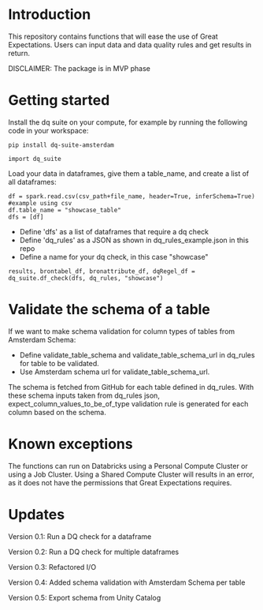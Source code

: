 # Introduction 
This repository contains functions that will ease the use of Great Expectations. Users can input data and data quality rules and get results in return.

DISCLAIMER: The package is in MVP phase


# Getting started
Install the dq suite on your compute, for example by running the following code in your workspace:

```
pip install dq-suite-amsterdam
```

```
import dq_suite
```

Load your data in dataframes, give them a table_name, and create a list of all dataframes:

```
df = spark.read.csv(csv_path+file_name, header=True, inferSchema=True) #example using csv
df.table_name = "showcase_table"
dfs = [df]
```

- Define 'dfs' as a list of dataframes that require a dq check
- Define 'dq_rules' as a JSON as shown in dq_rules_example.json in this repo
- Define a name for your dq check, in this case "showcase"

```
results, brontabel_df, bronattribute_df, dqRegel_df = dq_suite.df_check(dfs, dq_rules, "showcase")
```

# Validate the schema of a table

If we want to make schema validation for column types of tables from Amsterdam Schema:

- Define validate_table_schema and validate_table_schema_url in dq_rules for table to be validated.
- Use Amsterdam schema url for validate_table_schema_url.
  
The schema is fetched from GitHub for each table defined in dq_rules.
With these schema inputs taken from dq_rules json, expect_column_values_to_be_of_type validation rule is generated for each column based on the schema.

# Known exceptions
The functions can run on Databricks using a Personal Compute Cluster or using a Job Cluster. Using a Shared Compute Cluster will results in an error, as it does not have the permissions that Great Expectations requires.


# Updates
Version 0.1: Run a DQ check for a dataframe

Version 0.2: Run a DQ check for multiple dataframes

Version 0.3: Refactored I/O

Version 0.4: Added schema validation with Amsterdam Schema per table

Version 0.5: Export schema from Unity Catalog
